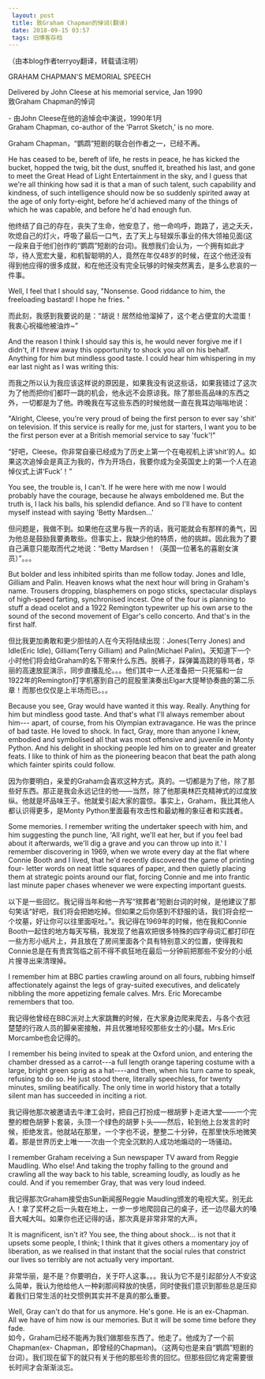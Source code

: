```yaml
---
 layout: post
 title: 致Graham Chapman的悼词(翻译)
 date: 2018-09-15 03:57
 tags: 旧博客存档
---
```

（由本blog作者terryoy翻译，转载请注明）

GRAHAM CHAPMAN'S MEMORIAL SPEECH

Delivered by John Cleese at his memorial service, Jan 1990  
致Graham Chapman的悼词

\- 由John Cleese在他的追悼会中演说，1990年1月  
Graham Chapman, co-author of the 'Parrot Sketch,' is no more.

Graham Chapman，“鹦鹉”短剧的联合创作者之一，已经不再。

He has ceased to be, bereft of life, he rests in peace, he has kicked the
bucket, hopped the twig, bit the dust, snuffed it, breathed his last, and gone
to meet the Great Head of Light Entertainment in the sky, and I guess that
we're all thinking how sad it is that a man of such talent, such capability
and kindness, of such intelligence should now be so suddenly spirited away at
the age of only forty-eight, before he'd achieved many of the things of which
he was capable, and before he'd had enough fun.

他终结了自己的存在，丧失了生命，他安息了，他一命呜呼，跑路了，逃之夭夭，吹熄自己的灯火，呼吸了最后一口气，去了天上与轻娱乐事业的伟大领袖见面(这一段来自于他们创作的“鹦鹉”短剧的台词)。我想我们会认为，一个拥有如此才华，待人宽宏大量，和机智聪明的人，竟然在年仅48岁的时候，在这个他还没有得到他应得的很多成就，和在他还没有完全玩够的时候突然离去，是多么悲哀的一件事。

Well, I feel that I should say, "Nonsense. Good riddance to him, the
freeloading bastard! I hope he fries. "

而此刻，我感到我要说的是：“胡说！居然给他溜掉了，这个老占便宜的大混蛋！我衷心祝福他被油炸~”

And the reason I think I should say this is, he would never forgive me if I
didn't, if I threw away this opportunity to shock you all on his behalf.
Anything for him but mindless good taste. I could hear him whispering in my
ear last night as I was writing this:

而我之所以认为我应该这样说的原因是，如果我没有说这些话，如果我错过了这次为了他而把你们都吓一跳的机会，他永远不会原谅我。除了那些高品味的东西之外，一切都是为了他。昨晚我在写这些东西的时候他就一直在我耳边嗡嗡地说：

"Alright, Cleese, you're very proud of being the first person to ever say
'shit' on television. If this service is really for me, just for starters, I
want you to be the first person ever at a British memorial service to say
'fuck'!"

“好吧，Cleese。你非常自豪已经成为了历史上第一个在电视机上讲‘shit’的人。如果这次追悼会是真正为我的，作为开场白，我要你成为全英国史上的第一个人在追悼仪式上讲‘Fuck’！”

You see, the trouble is, I can't. If he were here with me now I would probably
have the courage, because he always emboldened me. But the truth is, I lack
his balls, his splendid defiance. And so I'll have to content myself instead
with saying 'Betty Mardsen...'

但问题是，我做不到。如果他在这里与我一齐的话，我可能就会有那样的勇气，因为他总是鼓励我要勇敢些。但事实上，我缺少他的特质，他的挑衅。因此我为了要自己满意只能取而代之地说：“Betty
Mardsen！（英国一位著名的喜剧女演员）”。。。

But bolder and less inhibited spirits than me follow today. Jones and Idle,
Gilliam and Palin. Heaven knows what the next hour will bring in Graham's
name. Trousers dropping, blasphemers on pogo sticks, spectacular displays of
high-speed farting, synchronised incest. One of the four is planning to stuff
a dead ocelot and a 1922 Remington typewriter up his own arse to the sound of
the second movement of Elgar's cello concerto. And that's in the first half.

但比我更加勇敢和更少胆怯的人在今天将陆续出现：Jones(Terry Jones) and Idle(Eric Idle), Gilliam(Terry
Gilliam) and Palin(Michael
Palin)。天知道下一个小时他们将会给Graham的名下带来什么东西。脱裤子，踩弹簧高跷的辱骂者，华丽的高速放屁演示，同步直播乱伦。。。他们其中一人还准备把一只死猫和一台1922年的Remington打字机塞到自己的屁股里演奏出Elgar大提琴协奏曲的第二乐章！而那也仅仅是上半场而已。。。

Because you see, Gray would have wanted it this way. Really. Anything for him
but mindless good taste. And that's what I'll always remember about him---
apart, of course, from his Olympian extravagance. He was the prince of bad
taste. He loved to shock. In fact, Gray, more than anyone I knew, embodied and
symbolised all that was most offensive and juvenile in Monty Python. And his
delight in shocking people led him on to greater and greater feats. I like to
think of him as the pioneering beacon that beat the path along which fainter
spirits could follow.

因为你要明白，亲爱的Graham会喜欢这种方式。真的。一切都是为了他，除了那些好东西。那正是我会永远记住的他——当然，除了他那奥林匹克精神式的过度放纵。他就是坏品味王子。他就爱引起大家的震惊。事实上，Graham，我比其他人都认识得更多，是Monty
Python里面最有攻击性和最幼稚的象征者和实践者。

Some memories. I remember writing the undertaker speech with him, and him
suggesting the punch line, 'All right, we'll eat her, but if you feel bad
about it afterwards, we'll dig a grave and you can throw up into it.' I
remember discovering in 1969, when we wrote every day at the flat where Connie
Booth and I lived, that he'd recently discovered the game of printing four-
letter words on neat little squares of paper, and then quietly placing them at
strategic points around our flat, forcing Connie and me into frantic last
minute paper chases whenever we were expecting important guests.

以下是一些回忆。我记得当年和他一齐写“殡葬者”短剧台词的时候，是他建议了那句笑话“好吧，我们将会把她吃掉。但如果之后你感到不舒服的话，我们将会挖一个坟墓，好让你可以往里面呕吐。”。我记得在1969年的时候，他在我和Connie
Booth一起住的地方每天写稿，我发现了他喜欢把很多特殊的四字母词汇都打印在一些方形小纸片上，并且放在了房间里面各个具有特别意义的位置，使得我和Connie总是在有贵宾驾临之前不得不疯狂地在最后一分钟前把那些不安分的小纸片搜寻出来清理掉。

I remember him at BBC parties crawling around on all fours, rubbing himself
affectionately against the legs of gray-suited executives, and delicately
nibbling the more appetizing female calves. Mrs. Eric Morecambe remembers that
too.

我记得他曾经在BBC派对上大家跳舞的时候，在大家身边爬来爬去，与各个衣冠楚楚的行政人员的脚亲密接触，并且优雅地轻咬那些女士的小腿。Mrs.Eric
Morcambe也会记得的。

I remember his being invited to speak at the Oxford union, and entering the
chamber dressed as a carrot---a full length orange tapering costume with a
large, bright green sprig as a hat----and then, when his turn came to speak,
refusing to do so. He just stood there, literally speechless, for twenty
minutes, smiling beatifically. The only time in world history that a totally
silent man has succeeded in inciting a riot.

我记得他那次被邀请去牛津工会时，把自己打扮成一根胡萝卜走进大堂——一个完整的橙色胡萝卜套装，头顶一个绿色的胡萝卜头——然后，轮到他上台发言的时候，拒绝发言。他就站在那里，一个字也不说，整整二十分钟，在那里快乐地微笑着。那是世界历史上唯一一次由一个完全沉默的人成功地煽动的一场骚动。

I remember Graham receiving a Sun newspaper TV award from Reggie Maudling. Who
else! And taking the trophy falling to the ground and crawling all the way
back to his table, screaming loudly, as loudly as he could. And if you
remember Gray, that was very loud indeed.

我记得那次Graham接受由Sun新闻报Reggie
Maudling颁发的电视大奖。别无此人！拿了奖杯之后一头栽在地上，一步一步地爬回自己的桌子，还一边尽最大的嗓音大喊大叫。如果你也还记得的话，那次真是非常非常的大声。

It is magnificent, isn't it? You see, the thing about shock... is not that it
upsets some people, I think; I think that it gives others a momentary joy of
liberation, as we realised in that instant that the social rules that
constrict our lives so terribly are not actually very important.

非常华丽，是不是？你要明白，关于吓人这事。。。我认为它不是引起部分人不安这么简单，我认为他给他人一种刹那间释放的快感，同时使我们意识到那些总是压抑着我们日常生活的社交惯例其实并不是真的那么重要。

Well, Gray can't do that for us anymore. He's gone. He is an ex-Chapman. All
we have of him now is our memories. But it will be some time before they fade.  
如今，Graham已经不能再为我们做那些东西了。他走了。他成为了一个前Chapman(ex-
Chapman，即曾经的Chapman)。（这两句也是来自“鹦鹉”短剧的台词）。我们现在留下的就只有关于他的那些珍贵的回忆。但那些回忆肯定需要很长时间才会渐渐淡忘。


